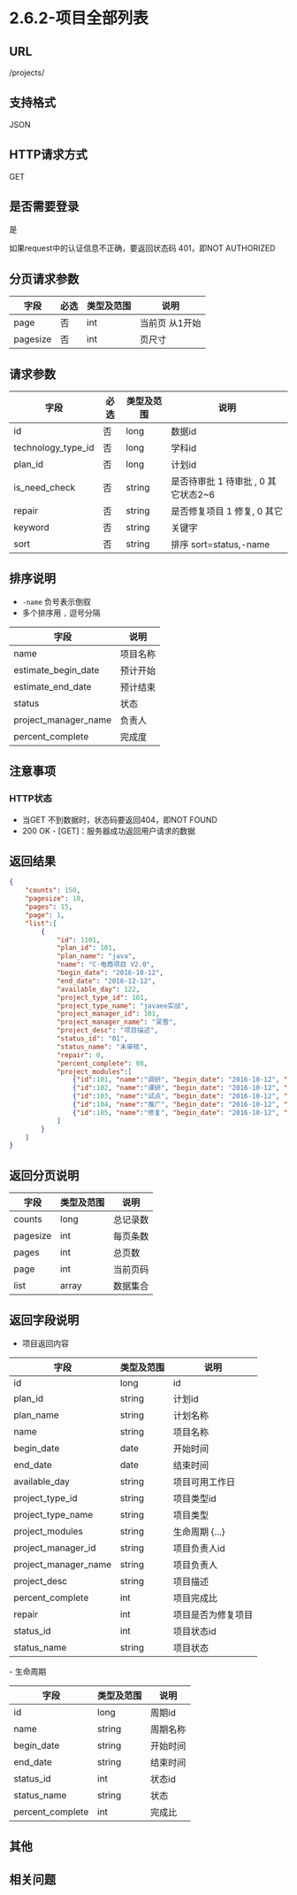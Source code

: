 # 2.6.2-项目全部列表

## URL

/projects/

## 支持格式

JSON

## HTTP请求方式

GET

## 是否需要登录

是

如果request中的认证信息不正确，要返回状态码 401，即NOT AUTHORIZED

## 分页请求参数

字段 | 必选 | 类型及范围 | 说明
----|------|----------|-------------
page        |   否   | int    | 当前页 从1开始
pagesize    |   否   | int    | 页尺寸

## 请求参数

字段 | 必选 | 类型及范围 | 说明
----|------|----------|-------------
id                    |   否   | long    | 数据id
technology_type_id    |   否   | long    | 学科id
plan_id               |   否   | long    | 计划id
is_need_check         |   否   | string  | 是否待审批 1 待审批 , 0 其它状态2~6
repair                |   否   | string  | 是否修复项目 1 修复, 0 其它
keyword               |   否   | string  | 关键字
sort                  |   否   | string  | 排序 sort=status,-name

## 排序说明

- `-name` 负号表示倒叙
- 多个排序用 `,` 逗号分隔

字段 | 说明
----|------
name                    | 项目名称
estimate_begin_date     | 预计开始
estimate_end_date       | 预计结束
status                  | 状态
project_manager_name    | 负责人
percent_complete        | 完成度

## 注意事项

### HTTP状态

- 当GET 不到数据时，状态码要返回404，即NOT FOUND
- 200 OK - [GET]：服务器成功返回用户请求的数据

## 返回结果

```json
{
    "counts": 150,
    "pagesize": 10,
    "pages": 15,
    "page": 1,
    "list":[
        {
            "id": 1101,
            "plan_id": 101,
            "plan_name": "java",
            "name": "C-电商项目 V2.0",
            "begin_date": "2016-10-12",
            "end_date": "2016-12-12",
            "available_day": 122,
            "project_type_id": 101,
            "project_type_name": "javaee实战",
            "project_manager_id": 101,
            "project_manager_name": "吴雪",
            "project_desc": "项目描述",
            "status_id": "01",
            "status_name": "未审核",
            "repair": 0,
            "percent_complete": 98,
            "project_modules":[
                {"id":101, "name":"调研", "begin_date": "2016-10-12", "end_date": "2016-12-12", "status_id": "01", "status_name": "未审核", "percent_complete": 98},
                {"id":102, "name":"课研", "begin_date": "2016-10-12", "end_date": "2016-12-12", "status_id": "01", "status_name": "未审核", "percent_complete": 98},
                {"id":103, "name":"试点", "begin_date": "2016-10-12", "end_date": "2016-12-12", "status_id": "01", "status_name": "未审核", "percent_complete": 98},
                {"id":104, "name":"推广", "begin_date": "2016-10-12", "end_date": "2016-12-12", "status_id": "01", "status_name": "未审核", "percent_complete": 98},
                {"id":105, "name":"修复", "begin_date": "2016-10-12", "end_date": "2016-12-12", "status_id": "01", "status_name": "未审核", "percent_complete": 98}
            ]
        }
    ]
}
```

## 返回分页说明

字段 | 类型及范围 | 说明
----|----------|-------------
counts      | long   | 总记录数
pagesize    | int    | 每页条数
pages       | int    | 总页数
page        | int    | 当前页码
list        | array  | 数据集合

## 返回字段说明

- 项目返回内容

字段 | 类型及范围 | 说明
----|----------|-------------
id                  | long       | id
plan_id             | string     | 计划id
plan_name           | string     | 计划名称
name                | string     | 项目名称
begin_date          | date       | 开始时间
end_date            | date       | 结束时间
available_day       | string     | 项目可用工作日
project_type_id     | string     | 项目类型id
project_type_name   | string     | 项目类型
project_modules     | string     | 生命周期 {...}
project_manager_id  | string     | 项目负责人id
project_manager_name| string     | 项目负责人
project_desc        | string     | 项目描述
percent_complete    | int        | 项目完成比
repair              | int        | 项目是否为修复项目
status_id           | int        | 项目状态id
status_name         | string     | 项目状态

- 生命周期

字段 | 类型及范围 | 说明
----|----------|-------------
id                  | long       | 周期id
name                | string     | 周期名称
begin_date          | string     | 开始时间
end_date            | string     | 结束时间
status_id           | int        | 状态id
status_name         | string     | 状态
percent_complete    | int        | 完成比

## 其他

## 相关问题
